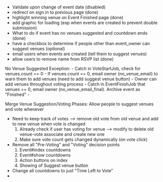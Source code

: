 - Validate upon change of event date (disabled)
- redirect on sign in to previous page (done)
- highlight winning venue on Event Finished page  (done)
- add graphic for loading (esp when events are created to prevent double submission)
- What to do if event has no venues suggested and countdown ends (done)
- have a checkbox to determine if people other than event_owner can suggest venues (optional)
- email users when events are created (tell them to suggest venues)
- allow users to remove name from RSVP list (done)



No Venue Suggested Exception:
	- Catch in VoteStartJob, check for venues.count == 0
	- If venues.count == 0, email owner (no_venue_email) to warn them to add venues (need to add suggest venue button)
	- Owner can add venues throughout voting process
	- Catch in EventFinishJob that venues == 0, email owner (no_venue_email_final).  Archive event as "Finished"
	- 



Merge Venue Suggestion/Voting Phases: Allow people to suggest venues and vote whenever
- Need to keep track of votes --> remove old vote from old venue and add to new venue when vote is changed
	1. Already check if user has voting for venue --> modify to delete old venue-vote associate and create new one
	2. Make sure vote count gets changed dynamically (on vote click)
- Remove all "Pre-Voting" and "Voting" decision points
	1. Event#index countdowns
	2. Event#show countdowns
	3. Action buttons on index
	4. Showing of Suggest venue button
- Change all countdowns to just "Time Left to Vote"
- 